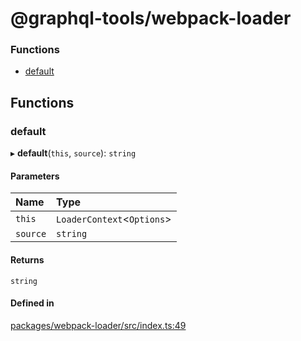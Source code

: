 # @graphql-tools/webpack-loader

### Functions

- [default](webpack_loader_src#default)

## Functions

### default

▸ **default**(`this`, `source`): `string`

#### Parameters

| Name     | Type                        |
| :------- | :-------------------------- |
| `this`   | `LoaderContext`\<`Options`> |
| `source` | `string`                    |

#### Returns

`string`

#### Defined in

[packages/webpack-loader/src/index.ts:49](https://github.com/ardatan/graphql-tools/blob/master/packages/webpack-loader/src/index.ts#L49)
